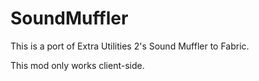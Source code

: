 # SoundMuffler

This is a port of Extra Utilities 2's Sound Muffler to Fabric.

This mod only works client-side.
